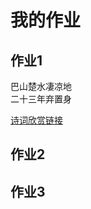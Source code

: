 # 我的作业
## 作业1
巴山楚水凄凉地  
二十三年弃置身

[诗词欣赏链接](https://so.gushiwen.cn/mingju/juv_f980468e49f9.aspx这是链接的题目)
## 作业2
## 作业3

